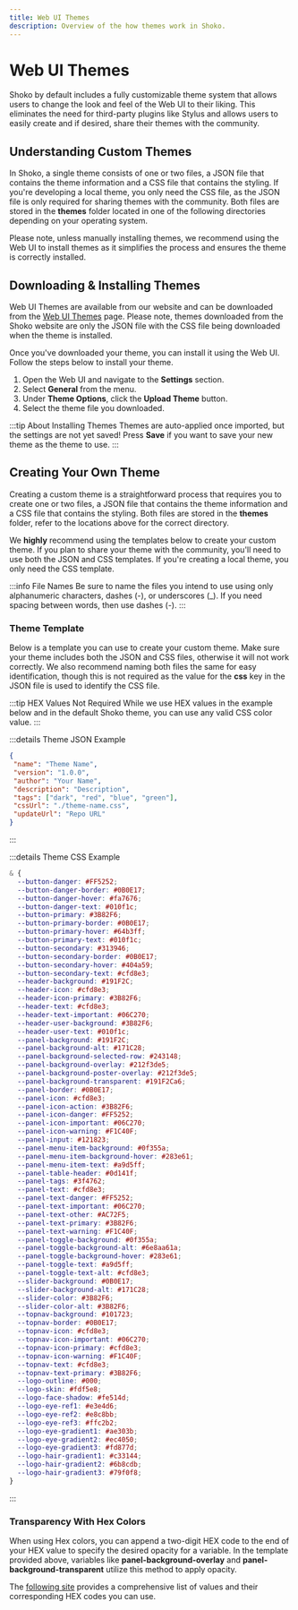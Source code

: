 ```yaml
---
title: Web UI Themes
description: Overview of the how themes work in Shoko.
---
```


<script setup>
const osLocationColumns = [
  { name: 'OS', header: 'OS' },
  { name: 'Location', header: 'Location' }
];

const osLocationData = [
  {
    OS: 'Windows',
    Location: 'C:\\ProgramData\\ShokoServer\\themes'
  },
  {
    OS: 'Linux/macOS',
    Location: '~/.shoko/Shoko.CLI/themes'
  }
];

const jsonThemeColumns = [
  { name: 'Key', header: 'Key' },
  { name: 'Description', header: 'Description' }
];

const jsonThemeData = [
   {
      Key: 'name',
      Description: 'The name of your theme'
    },
    {
      Key: 'version',
      Description: 'The version string, preferred format is X.X.X to keep it simple.'
    },
    {
      Key: 'author',
      Description: 'Author of the theme.'
    },
    {
      Key: 'description',
      Description: 'Description of the theme.'
    },
    {
      Key: 'tags',
      Description: 'List of tags for the theme. A single tag for the type (dark, light, OMLED) and colors (red, blue, green).'
    },
    {
      Key: 'cssUrl',
      Description: 'URL to where the CSS file is hosted.'
    },
    {
      Key: 'updateUrl',
      Description: 'URL to where this file is located. Used for installing and auto-updates.'
    },
];

</script>

# Web UI Themes

Shoko by default includes a fully customizable theme system that allows users to change the look and feel of the Web UI
to their liking. This eliminates the need for third-party plugins like Stylus and allows users to easily create and if
desired, share their themes with the community.

## Understanding Custom Themes

In Shoko, a single theme consists of one or two files, a JSON file that contains the theme information and a CSS file
that contains the styling. If you're developing a local theme, you only need the CSS file, as the JSON file is only
required for sharing themes with the community. Both files are stored in the **themes** folder located in one of the
following directories depending on your operating system.

<EasyTable :columns="osLocationColumns" :data="osLocationData" />

Please note, unless manually installing themes, we recommend using the Web UI to install themes as it simplifies the
process and ensures the theme is correctly installed.

## Downloading & Installing Themes

Web UI Themes are available from our website and can be downloaded from the [Web UI Themes](https://shokoanime.com/themes)
page. Please note, themes downloaded from the Shoko website are only the JSON file with the CSS file being downloaded
when the theme is installed.

Once you've downloaded your theme, you can install it using the Web UI. Follow the steps below to install your theme.

1. Open the Web UI and navigate to the **Settings** section.
2. Select **General** from the menu.
3. Under **Theme Options**, click the **Upload Theme** button.
4. Select the theme file you downloaded.

:::tip About Installing Themes
Themes are auto-applied once imported, but the settings are not yet saved! Press **Save** if you want to save your new
theme as the theme to use.
:::

## Creating Your Own Theme

Creating a custom theme is a straightforward process that requires you to create one or two files, a JSON file that
contains the theme information and a CSS file that contains the styling. Both files are stored in the **themes**
folder, refer to the locations above for the correct directory.

We **highly** recommend using the templates below to create your custom theme. If you plan to share your theme with the
community, you'll need to use both the JSON and CSS templates. If you're creating a local theme, you only need the CSS
template.

:::info File Names
Be sure to name the files you intend to use using only alphanumeric characters, dashes (\-), or underscores (\_). If you
need spacing between words, then use dashes (\-).
:::

### Theme Template

Below is a template you can use to create your custom theme. Make sure your theme includes both the JSON and CSS files,
otherwise it will not work correctly. We also recommend naming both files the same for easy identification, though this
is not required as the value for the **css** key in the JSON file is used to identify the CSS file.

:::tip HEX Values Not Required
While we use HEX values in the example below and in the default Shoko theme, you can use any valid CSS color value.
:::

:::details Theme JSON Example
 ```json
{
  "name": "Theme Name",
  "version": "1.0.0",
  "author": "Your Name",
  "description": "Description",
  "tags": ["dark", "red", "blue", "green"],
  "cssUrl": "./theme-name.css",
  "updateUrl": "Repo URL"
}
```

<EasyTable :columns="jsonThemeColumns" :data="jsonThemeData" />
:::

:::details Theme CSS Example
```css
& {
  --button-danger: #FF5252;
  --button-danger-border: #0B0E17;
  --button-danger-hover: #fa7676;
  --button-danger-text: #010f1c;
  --button-primary: #3B82F6;
  --button-primary-border: #0B0E17;
  --button-primary-hover: #64b3ff;
  --button-primary-text: #010f1c;
  --button-secondary: #313946;
  --button-secondary-border: #0B0E17;
  --button-secondary-hover: #404a59;
  --button-secondary-text: #cfd8e3;
  --header-background: #191F2C;
  --header-icon: #cfd8e3;
  --header-icon-primary: #3B82F6;
  --header-text: #cfd8e3;
  --header-text-important: #06C270;
  --header-user-background: #3B82F6;
  --header-user-text: #010f1c;
  --panel-background: #191F2C;
  --panel-background-alt: #171C28;
  --panel-background-selected-row: #243148;
  --panel-background-overlay: #212f3de5;
  --panel-background-poster-overlay: #212f3de5;
  --panel-background-transparent: #191F2Ca6;
  --panel-border: #0B0E17;
  --panel-icon: #cfd8e3;
  --panel-icon-action: #3B82F6;
  --panel-icon-danger: #FF5252;
  --panel-icon-important: #06C270;
  --panel-icon-warning: #F1C40F;
  --panel-input: #121823;
  --panel-menu-item-background: #0f355a;
  --panel-menu-item-background-hover: #283e61;
  --panel-menu-item-text: #a9d5ff;
  --panel-table-header: #0d141f;
  --panel-tags: #3f4762;
  --panel-text: #cfd8e3;
  --panel-text-danger: #FF5252;
  --panel-text-important: #06C270;
  --panel-text-other: #AC72F5;
  --panel-text-primary: #3B82F6;
  --panel-text-warning: #F1C40F;
  --panel-toggle-background: #0f355a;
  --panel-toggle-background-alt: #6e8aa61a;
  --panel-toggle-background-hover: #283e61;
  --panel-toggle-text: #a9d5ff;
  --panel-toggle-text-alt: #cfd8e3;
  --slider-background: #0B0E17;
  --slider-background-alt: #171C28;
  --slider-color: #3B82F6;
  --slider-color-alt: #3B82F6;
  --topnav-background: #101723;
  --topnav-border: #0B0E17;
  --topnav-icon: #cfd8e3;
  --topnav-icon-important: #06C270;
  --topnav-icon-primary: #cfd8e3;
  --topnav-icon-warning: #F1C40F;
  --topnav-text: #cfd8e3;
  --topnav-text-primary: #3B82F6;
  --logo-outline: #000;
  --logo-skin: #fdf5e8;
  --logo-face-shadow: #fe514d;
  --logo-eye-ref1: #e3e4d6;
  --logo-eye-ref2: #e8c8bb;
  --logo-eye-ref3: #ffc2b2;
  --logo-eye-gradient1: #ae303b;
  --logo-eye-gradient2: #ec4050;
  --logo-eye-gradient3: #fd877d;
  --logo-hair-gradient1: #c33144;
  --logo-hair-gradient2: #6b8cdb;
  --logo-hair-gradient3: #79f0f8;
}
```
:::

### Transparency With Hex Colors

When using Hex colors, you can append a two-digit HEX code to the end of your HEX value to specify the desired opacity
for a variable. In the template provided above, variables like **panel-background-overlay** and
**panel-background-transparent** utilize this method to apply opacity.

The [following site](https://davidwalsh.name/hex-opacity) provides a comprehensive list of values and their corresponding HEX codes you can use.
